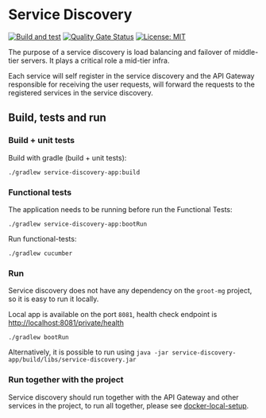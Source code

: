 # Service Discovery
[![Build and test](https://github.com/groot-mg/service-discovery/actions/workflows/service-discovery-ci.yml/badge.svg)](https://github.com/groot-mg/service-discovery/actions/workflows/service-discovery-ci.yml) [![Quality Gate Status](https://sonarcloud.io/api/project_badges/measure?project=groot-mg_service-discovery&metric=alert_status)](https://sonarcloud.io/summary/new_code?id=groot-mg_service-discovery) [![License: MIT](https://img.shields.io/badge/License-MIT-green.svg)](https://github.com/groot-mg/service-discovery/blob/main/LICENSE)

The purpose of a service discovery is load balancing and failover of middle-tier servers. It plays a critical role a mid-tier infra.

Each service will self register in the service discovery and the API Gateway responsible for receiving the user requests, will forward the requests to the registered services in the service discovery.

## Build, tests and run

### Build + unit tests
Build with gradle (build + unit tests):
```
./gradlew service-discovery-app:build
```

### Functional tests

The application needs to be running before run the Functional Tests:
```shell
./gradlew service-discovery-app:bootRun
```

Run functional-tests:
```
./gradlew cucumber
```

### Run

Service discovery does not have any dependency on the `groot-mg` project, so it is easy to run it locally.

Local app is available on the port `8081`, health check endpoint is [http://localhost:8081/private/health](http://localhost:8081/private/health)

```
./gradlew bootRun
 ```

Alternatively, it is possible to run using `java -jar service-discovery-app/build/libs/service-discovery.jar`

### Run together with the project
Service discovery should run together with the API Gateway and other services in the project, to run all together, please see [docker-local-setup](https://github.com/groot-mg/docker-local-setup).